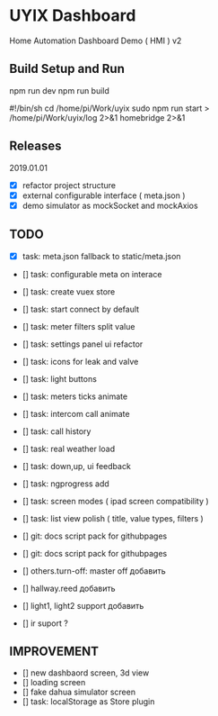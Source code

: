 # UYIX Dashboard
Home Automation Dashboard Demo ( HMI ) v2

## Build Setup and Run
npm run dev
npm run build

#!/bin/sh
cd /home/pi/Work/uyix
sudo npm run start  > /home/pi/Work/uyix/log 2>&1
homebridge 2>&1

## Releases

2019.01.01
- [x] refactor project structure
- [x] external configurable interface ( meta.json )
- [x] demo simulator as mockSocket and mockAxios

## TODO
- [x] task: meta.json fallback to static/meta.json
- [] task: configurable meta on interace
- [] task: create vuex store
- [] task: start connect by default
- [] task: meter filters split value
- [] task: settings panel ui refactor
- [] task: icons for leak and valve
- [] task: light buttons
- [] task: meters ticks animate
- [] task: intercom call animate
- [] task: call history
- [] task: real weather load
- [] task: down,up, ui feedback
- [] task: ngprogress add
- [] task: screen modes ( ipad screen compatibility )
- [] task: list view polish ( title, value types, filters )
- [] git: docs script pack for githubpages 
- [] git: docs script pack for githubpages

- [] others.turn-off: master off добавить
- [] hallway.reed добавить
- [] light1, light2 support добавить
- [] ir suport ?

## IMPROVEMENT 
- [] new dashbaord screen, 3d view
- [] loading screen
- [] fake dahua simulator screen
- [] task: localStorage as Store plugin

